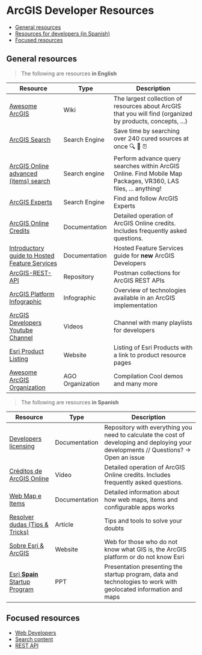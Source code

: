 # ArcGIS Developer Resources

<!-- START doctoc generated TOC please keep comment here to allow auto update -->
<!-- DON'T EDIT THIS SECTION, INSTEAD RE-RUN doctoc TO UPDATE -->


- [General resources](#general-resources)
- [Resources for developers (in Spanish)](#resources-for-developers-in-spanish)
- [Focused resources](#focused-resources)

<!-- END doctoc generated TOC please keep comment here to allow auto update -->

## General resources

> The following are resources **in English**

|Resource|Type|Description
|---|---|---|
|[Awesome ArcGIS](https://github.com/esri-es/awesome-arcgis)|Wiki|The largest collection of resources about ArcGIS that you will find (organized by products, concepts, ...)
|[ArcGIS Search](https://esri-es.github.io/arcgis-search/#gsc.tab=0)|Search Engine|Save time by searching over 240 cured sources at once 🔍 🤠 ⏰
|[ArcGIS Online advanced (items) search](https://esri-es.github.io/arcgis-developer-tips-and-tricks/arcgis-online/search/)|Search engine|Perform advance query searches within ArcGIS Online. Find Mobile Map Packages, VR360, LAS files, ... anything!
|[ArcGIS Experts](https://esri-es.github.io/arcgis-experts)|Search Engine|Find and follow ArcGIS Experts
|[ArcGIS Online Credits](https://esri-es.github.io/awesome-arcgis/arcgis/products/arcgis-online/credits/)|Documentation|Detailed operation of ArcGIS Online credits. Includes frequently asked questions.
|[Introductory guide to Hosted Feature Services](https://github.com/esri-es/ArcGIS-REST-API/tree/master/HostedFeatureServices#hosted-feature-service---services-reference)|Documentation|Hosted Feature Services guide for **new** ArcGIS Developers
|[ArcGIS-REST-API](https://github.com/esri-es/ArcGIS-REST-API)|Repository|Postman collections for ArcGIS REST APIs
|[ArcGIS Platform Infographic](https://docs.google.com/drawings/d/1w_tBCVPdPULUehfFBJaqyH7ywZyxZLBCeemWFa3o2Ho/edit?usp=sharing)|Infographic|Overview of technologies available in an ArcGIS implementation
|[ArcGIS Developers Youtube Channel](https://www.youtube.com/channel/UCtOKtU_kXqz5ZlJ_-OJc_dw?view_as=subscriber)|Videos|Channel with many playlists for developers
|[Esri Product Listing](https://esri-es.github.io/esri-products/)|Website| Listing of Esri Products with a link to product resource pages
|[Awesome ArcGIS Organization](https://awesome-arcgis.maps.arcgis.com/home/groups.html?sortOrder=asc&sortField=title)|AGO Organization| Compilation Cool demos and many more

> The following are resources **in Spanish**

|Resource|Type|Description
|---|---|---|
|[Developers licensing](https://github.com/esri-es/licenciamiento-developers)|Documentation|Repository with everything you need to calculate the cost of developing and deploying your developments // Questions? -> Open an issue
|[Créditos de ArcGIS Online](https://www.arcgis.com/apps/MapJournal/index.html?appid=3875c10877da43aaa215d0b216cb2137&section=8)|Video|Detailed operation of ArcGIS Online credits. Includes frequently asked questions.
|[Web Map e Items](https://esri-es.github.io/awesome-arcgis/esri/open-vision/open-specifications/web-map/#spanish)|Documentation|Detailed information about how web maps, items and configurable apps works|
|[Resolver dudas (Tips & Tricks)](https://community.esri.com/groups/geodev-spain/blog/2018/06/14/resolver-dudas-tips-tricks)|Artícle|Tips and tools to solve your doubts
|[Sobre Esri & ArcGIS](https://geogeeks.maps.arcgis.com/apps/MapSeries/index.html?appid=5a6400a6d9bb45d4a6c389b11de39b45)|Website|Web for those who do not know what GIS is, the ArcGIS platform or do not know Esri
|[Esri **Spain** Startup Program](https://docs.google.com/presentation/d/1v3y7cRC99Rfj34Gziyrxo-X3Y7DuPHhgGvVs5ivx4YQ/edit?usp=sharing)|PPT|Presentation presenting the startup program, data and technologies to work with geolocated information and maps

## Focused resources

* [Web Developers](./javascript-developers)
* [Search content](./search-content/README.md)
* [REST API](./rest-api/README.md)
